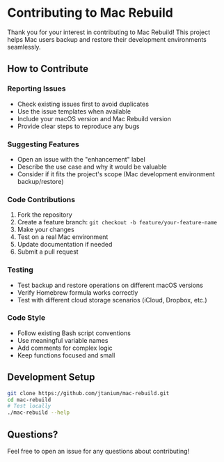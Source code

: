 # Contributing to Mac Rebuild

Thank you for your interest in contributing to Mac Rebuild! This project helps Mac users backup and restore their development environments seamlessly.

## How to Contribute

### Reporting Issues
- Check existing issues first to avoid duplicates
- Use the issue templates when available
- Include your macOS version and Mac Rebuild version
- Provide clear steps to reproduce any bugs

### Suggesting Features
- Open an issue with the "enhancement" label
- Describe the use case and why it would be valuable
- Consider if it fits the project's scope (Mac development environment backup/restore)

### Code Contributions
1. Fork the repository
2. Create a feature branch: `git checkout -b feature/your-feature-name`
3. Make your changes
4. Test on a real Mac environment
5. Update documentation if needed
6. Submit a pull request

### Testing
- Test backup and restore operations on different macOS versions
- Verify Homebrew formula works correctly
- Test with different cloud storage scenarios (iCloud, Dropbox, etc.)

### Code Style
- Follow existing Bash script conventions
- Use meaningful variable names
- Add comments for complex logic
- Keep functions focused and small

## Development Setup

```bash
git clone https://github.com/jtanium/mac-rebuild.git
cd mac-rebuild
# Test locally
./mac-rebuild --help
```

## Questions?

Feel free to open an issue for any questions about contributing!
